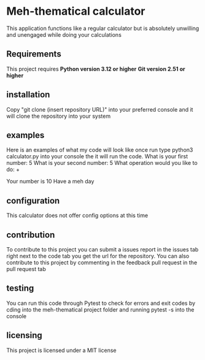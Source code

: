 # Meh-thematical calculator 
This application functions like a regular calculator but is absolutely unwilling and unengaged while doing your calculations

## Requirements
This project requires
**Python version 3.12 or higher**
**Git version 2.51 or higher**

## installation
Copy "git clone (insert repository URL)" into your preferred console and it will clone the repository into your system

## examples
Here is an examples of what my code will look like once run
type python3 calculator.py into your console the it will run the code. 
What is your first number: 5
What is your second number: 5
What operation would you like to do: +

Your number is
10
Have a meh day

## configuration
This calculator does not offer config options at this time

## contribution
To contribute to this project you can submit a issues report in the issues tab right next to the code tab you get the url for the repository. 
You can also contribute to this project by commenting in the feedback pull request in the pull request tab

## testing
You can run this code through Pytest to check for errors and exit codes by cding into the meh-thematical project folder and running pytest -s into the console

## licensing
This project is licensed under a MIT license